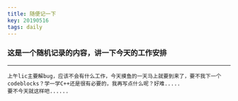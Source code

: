 ```yaml
---
title: 随便记一下
key: 20190516
tags: daily
---
```

### 这是一个随机记录的内容，讲一下今天的工作安排
-------------------------
    上午lic主要解bug，应该不会有什么工作，今天摸鱼的一天马上就要到来了，要不我下一个codeblocks？学一学C++还是很有必要的，我再写点什么呢？好难.....
    要不今天就这样吧......
